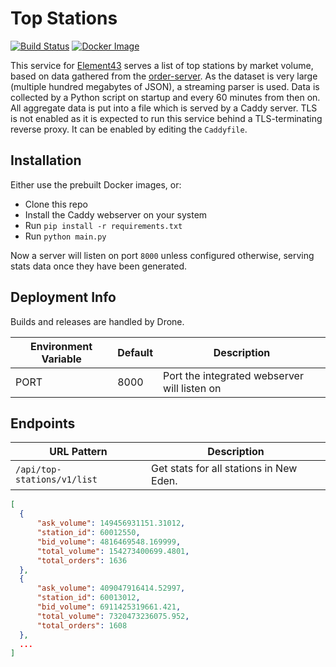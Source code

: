 # Top Stations
[![Build Status](https://drone.element-43.com/api/badges/EVE-Tools/top-stations/status.svg)](https://drone.element-43.com/EVE-Tools/top-stations) [![Docker Image](https://images.microbadger.com/badges/image/evetools/top-stations.svg)](https://microbadger.com/images/evetools/top-stations)

This service for [Element43](https://element-43.com) serves a list of top stations by market volume, based on data gathered from the [order-server](https://github.com/EVE-Tools/order-server). As the dataset is very large (multiple hundred megabytes of JSON), a streaming parser is used. Data is collected by a Python script on startup and every 60 minutes from then on. All aggregate data is put into a file which is served by a Caddy server. TLS is not enabled as it is expected to run this service behind a TLS-terminating reverse proxy. It can be enabled by editing the `Caddyfile`.

## Installation
Either use the prebuilt Docker images, or:

* Clone this repo
* Install the Caddy webserver on your system
* Run `pip install -r requirements.txt`
* Run `python main.py`

Now a server will listen on port `8000` unless configured otherwise, serving stats data once they have been generated.

## Deployment Info
Builds and releases are handled by Drone.

Environment Variable | Default | Description
--- | --- | ---
PORT | 8000 | Port the integrated webserver will listen on

## Endpoints

URL Pattern | Description
--- | ---
`/api/top-stations/v1/list` | Get stats for all stations in New Eden.

```json
[
  {
      "ask_volume": 149456931151.31012,
      "station_id": 60012550,
      "bid_volume": 4816469548.169999,
      "total_volume": 154273400699.4801,
      "total_orders": 1636
  },
  {
      "ask_volume": 409047916414.52997,
      "station_id": 60013012,
      "bid_volume": 6911425319661.421,
      "total_volume": 7320473236075.952,
      "total_orders": 1608
  },
  ...
]
```
